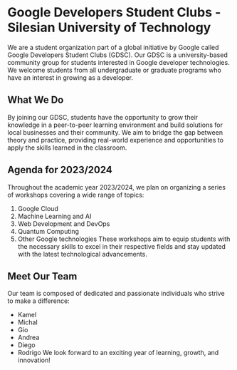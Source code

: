 # Google Developers Student Clubs - Silesian University of Technology
We are a student organization part of a global initiative by Google called Google Developers Student Clubs (GDSC). Our GDSC is a university-based community group for students interested in Google developer technologies. We welcome students from all undergraduate or graduate programs who have an interest in growing as a developer.

## What We Do
By joining our GDSC, students have the opportunity to grow their knowledge in a peer-to-peer learning environment and build solutions for local businesses and their community. We aim to bridge the gap between theory and practice, providing real-world experience and opportunities to apply the skills learned in the classroom.

## Agenda for 2023/2024
Throughout the academic year 2023/2024, we plan on organizing a series of workshops covering a wide range of topics:

1. Google Cloud
2. Machine Learning and AI
3. Web Development and DevOps
4. Quantum Computing
5. Other Google technologies
These workshops aim to equip students with the necessary skills to excel in their respective fields and stay updated with the latest technological advancements.

## Meet Our Team
Our team is composed of dedicated and passionate individuals who strive to make a difference:

* Kamel
* Michal
* Gio
* Andrea
* Diego
* Rodrigo
We look forward to an exciting year of learning, growth, and innovation!

